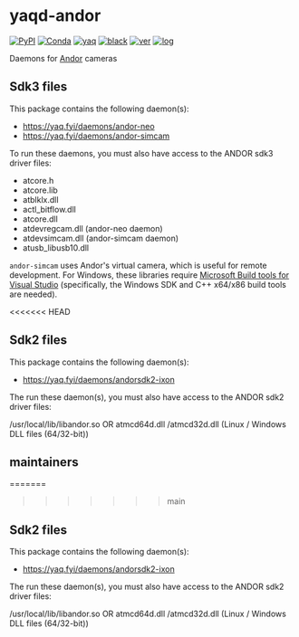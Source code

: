 # yaqd-andor

[![PyPI](https://img.shields.io/pypi/v/yaqd-andor)](https://pypi.org/project/yaqd-andor)
[![Conda](https://img.shields.io/conda/vn/conda-forge/yaqd-andor)](https://anaconda.org/conda-forge/yaqd-andor)
[![yaq](https://img.shields.io/badge/framework-yaq-orange)](https://yaq.fyi/)
[![black](https://img.shields.io/badge/code--style-black-black)](https://black.readthedocs.io/)
[![ver](https://img.shields.io/badge/calver-YYYY.0M.MICRO-blue)](https://calver.org/)
[![log](https://img.shields.io/badge/change-log-informational)](https://github.com/yaq-project/yaqd-andor)

Daemons for [Andor](https://andor.oxinst.com/) cameras

Sdk3 files
---------
This package contains the following daemon(s):

- https://yaq.fyi/daemons/andor-neo
- https://yaq.fyi/daemons/andor-simcam


To run these daemons, you must also have access to the ANDOR sdk3 driver files:

- atcore.h
- atcore.lib
- atblklx.dll
- actl_bitflow.dll
- atcore.dll
- atdevregcam.dll (andor-neo daemon)
- atdevsimcam.dll (andor-simcam daemon)
- atusb_libusb10.dll

`andor-simcam` uses Andor's virtual camera, which is useful for remote development.
For Windows, these libraries require [Microsoft Build tools for Visual Studio](https://visualstudio.microsoft.com/downloads/) (specifically, the Windows SDK and C++ x64/x86 build tools are needed).

<<<<<<< HEAD

Sdk2 files
---------
This package contains the following daemon(s):

- https://yaq.fyi/daemons/andorsdk2-ixon

The run these daemon(s), you must also have access to the ANDOR sdk2 driver files:

/usr/local/lib/libandor.so  OR  atmcd64d.dll /atmcd32d.dll  (Linux / Windows DLL files (64/32-bit))



## maintainers
=======
>>>>>>> main

Sdk2 files
---------
This package contains the following daemon(s):

- https://yaq.fyi/daemons/andorsdk2-ixon

The run these daemon(s), you must also have access to the ANDOR sdk2 driver files:

/usr/local/lib/libandor.so  OR  atmcd64d.dll /atmcd32d.dll  (Linux / Windows DLL files (64/32-bit))


